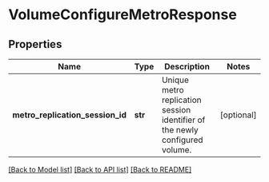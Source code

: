 # VolumeConfigureMetroResponse

## Properties
Name | Type | Description | Notes
------------ | ------------- | ------------- | -------------
**metro_replication_session_id** | **str** | Unique metro replication session identifier of the newly configured volume. | [optional] 

[[Back to Model list]](../README.md#documentation-for-models) [[Back to API list]](../README.md#documentation-for-api-endpoints) [[Back to README]](../README.md)


